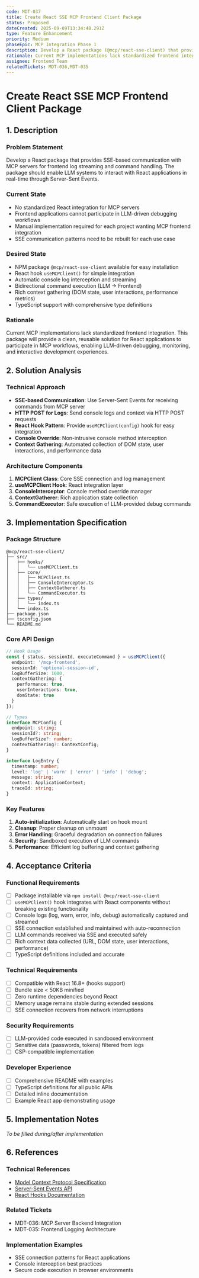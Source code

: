 ```yaml
---
code: MDT-037
title: Create React SSE MCP Frontend Client Package
status: Proposed
dateCreated: 2025-09-09T13:34:48.291Z
type: Feature Enhancement
priority: Medium
phaseEpic: MCP Integration Phase 1
description: Develop a React package (@mcp/react-sse-client) that provides SSE-based communication with MCP servers for frontend log streaming and command handling. The package should enable LLM systems to interact with React applications in real-time through Server-Sent Events, supporting console log interception, context gathering, and bidirectional command execution.
rationale: Current MCP implementations lack standardized frontend integration. This package will provide a clean, reusable solution for React applications to participate in MCP workflows, enabling LLM-driven debugging, monitoring, and interactive development experiences.
assignee: Frontend Team
relatedTickets: MDT-036,MDT-035
---
```


# Create React SSE MCP Frontend Client Package

## 1. Description

### Problem Statement
Develop a React package that provides SSE-based communication with MCP servers for frontend log streaming and command handling. The package should enable LLM systems to interact with React applications in real-time through Server-Sent Events.

### Current State
- No standardized React integration for MCP servers
- Frontend applications cannot participate in LLM-driven debugging workflows
- Manual implementation required for each project wanting MCP frontend integration
- SSE communication patterns need to be rebuilt for each use case

### Desired State
- NPM package `@mcp/react-sse-client` available for easy installation
- React hook `useMCPClient()` for simple integration
- Automatic console log interception and streaming
- Bidirectional command execution (LLM → Frontend)
- Rich context gathering (DOM state, user interactions, performance metrics)
- TypeScript support with comprehensive type definitions

### Rationale
Current MCP implementations lack standardized frontend integration. This package will provide a clean, reusable solution for React applications to participate in MCP workflows, enabling LLM-driven debugging, monitoring, and interactive development experiences.

## 2. Solution Analysis

### Technical Approach
- **SSE-based Communication**: Use Server-Sent Events for receiving commands from MCP server
- **HTTP POST for Logs**: Send console logs and context via HTTP POST requests
- **React Hook Pattern**: Provide `useMCPClient(config)` hook for easy integration
- **Console Override**: Non-intrusive console method interception
- **Context Gathering**: Automated collection of DOM state, user interactions, and performance data

### Architecture Components
1. **MCPClient Class**: Core SSE connection and log management
2. **useMCPClient Hook**: React integration layer
3. **ConsoleInterceptor**: Console method override manager
4. **ContextGatherer**: Rich application state collection
5. **CommandExecutor**: Safe execution of LLM-provided debug commands

## 3. Implementation Specification

### Package Structure
```
@mcp/react-sse-client/
├── src/
│   ├── hooks/
│   │   └── useMCPClient.ts
│   ├── core/
│   │   ├── MCPClient.ts
│   │   ├── ConsoleInterceptor.ts
│   │   ├── ContextGatherer.ts
│   │   └── CommandExecutor.ts
│   ├── types/
│   │   └── index.ts
│   └── index.ts
├── package.json
├── tsconfig.json
└── README.md
```

### Core API Design
```typescript
// Hook Usage
const { status, sessionId, executeCommand } = useMCPClient({
  endpoint: '/mcp-frontend',
  sessionId: 'optional-session-id',
  logBufferSize: 1000,
  contextGathering: {
    performance: true,
    userInteractions: true,
    domState: true
  }
});

// Types
interface MCPConfig {
  endpoint: string;
  sessionId?: string;
  logBufferSize?: number;
  contextGathering?: ContextConfig;
}

interface LogEntry {
  timestamp: number;
  level: 'log' | 'warn' | 'error' | 'info' | 'debug';
  message: string;
  context: ApplicationContext;
  traceId: string;
}
```

### Key Features
1. **Auto-initialization**: Automatically start on hook mount
2. **Cleanup**: Proper cleanup on unmount
3. **Error Handling**: Graceful degradation on connection failures
4. **Security**: Sandboxed execution of LLM commands
5. **Performance**: Efficient log buffering and context gathering

## 4. Acceptance Criteria

### Functional Requirements
- [ ] Package installable via `npm install @mcp/react-sse-client`
- [ ] `useMCPClient()` hook integrates with React components without breaking existing functionality
- [ ] Console logs (log, warn, error, info, debug) automatically captured and streamed
- [ ] SSE connection established and maintained with auto-reconnection
- [ ] LLM commands received via SSE and executed safely
- [ ] Rich context data collected (URL, DOM state, user interactions, performance)
- [ ] TypeScript definitions included and accurate

### Technical Requirements
- [ ] Compatible with React 16.8+ (hooks support)
- [ ] Bundle size < 50KB minified
- [ ] Zero runtime dependencies beyond React
- [ ] Memory usage remains stable during extended sessions
- [ ] SSE connection recovers from network interruptions

### Security Requirements
- [ ] LLM-provided code executed in sandboxed environment
- [ ] Sensitive data (passwords, tokens) filtered from logs
- [ ] CSP-compatible implementation

### Developer Experience
- [ ] Comprehensive README with examples
- [ ] TypeScript definitions for all public APIs
- [ ] Detailed inline documentation
- [ ] Example React app demonstrating usage

## 5. Implementation Notes
*To be filled during/after implementation*

## 6. References

### Technical References
- [Model Context Protocol Specification](https://spec.modelcontextprotocol.io/)
- [Server-Sent Events API](https://developer.mozilla.org/en-US/docs/Web/API/Server-sent_events)
- [React Hooks Documentation](https://react.dev/reference/react)

### Related Tickets
- MDT-036: MCP Server Backend Integration
- MDT-035: Frontend Logging Architecture

### Implementation Examples
- SSE connection patterns for React applications
- Console interception best practices
- Secure code execution in browser environments